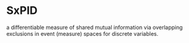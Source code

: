 # SxPID
a differentiable measure of shared mutual information via overlapping exclusions in event (measure) spaces for discrete variables. 
